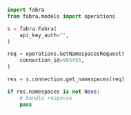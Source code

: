 <!-- Start SDK Example Usage -->


```python
import fabra
from fabra.models import operations

s = fabra.Fabra(
    api_key_auth="",
)

req = operations.GetNamespacesRequest(
    connection_id=995455,
)

res = s.connection.get_namespaces(req)

if res.namespaces is not None:
    # handle response
    pass
```
<!-- End SDK Example Usage -->